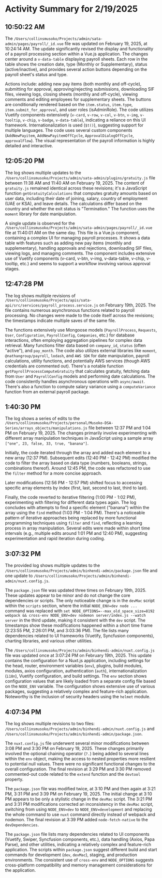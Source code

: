 # Activity Summary for 2/19/2025

## 10:50:22 AM
The `/Users/collinsmusoko/Projects/admin/sata-admin/pages/payroll/_id.vue` file was updated on February 19, 2025, at 10:24:14 AM.  The update significantly revised the display and functionality of a payroll processing section within a Vue.js application.  The changes center around a `v-data-table` displaying payroll sheets.  Each row in the table shows the creation date, type (Monthly or Supplementary), status (active/inactive), and provides several action buttons depending on the payroll sheet's status and type.

Actions include: adding new pay items (both monthly and off-cycle), submitting for approval, approving/rejecting submissions, downloading SIF files, viewing logs, closing sheets (monthly and off-cycle), viewing comments and editing employees for supplementary sheets. The buttons are conditionally rendered based on the `item.status`, `item.type`, `item.submit_for_approval`, and user roles (isAdminRole).  The code utilizes Vuetify components extensively (`v-card`, `v-row`, `v-col`, `v-btn`, `v-img`, `v-tooltip`, `v-chip`, `v-badge`, `v-data-table`), indicating a reliance on this UI framework.  Internationalization is used (`$t()`), suggesting support for multiple languages.  The code uses several custom components (`AddNewPayitem`, `AddNewPayitemOffCycle`, `ApprovalDialogOffCycle`, `approvalFlow`).  The visual representation of the payroll information is highly detailed and interactive.


## 12:05:20 PM
The log shows multiple updates to the `/Users/collinsmusoko/Projects/admin/sata-admin/plugins/gratuity.js` file between 11:38 AM and 11:40 AM on February 19, 2025.  The content of `gratuity.js` remained identical across these revisions; it's a JavaScript function `getGratuityCalculations` that computes gratuity amounts based on user data, including their date of joining, salary, country of employment (UAE or KSA), and leave details.  The calculations differ based on the country and whether the exit status is "Termination."  The function uses the `moment` library for date manipulation.

A single update is observed for the `/Users/collinsmusoko/Projects/admin/sata-admin/pages/payroll/_id.vue` file at 11:40:01 AM on the same day. This file is a Vue.js component, containing a complex UI for managing payroll processes. It shows a data table with features such as adding new pay items (monthly and supplementary), handling approvals and rejections, downloading SIF files, viewing logs, and managing comments.  The component includes extensive use of Vuetify components (v-card, v-btn, v-img, v-data-table, v-chip, v-tooltip, etc.)  and seems to support a workflow involving various approval stages.


## 12:47:28 PM
The log shows multiple revisions of `/Users/collinsmusoko/Projects/apis/sata-api/src/services/payroll_process.service.js` on February 19th, 2025.  The file contains numerous asynchronous functions related to payroll processing.  No changes were made to the code itself across the revisions; the timestamps indicate multiple saves of the same file.

The functions extensively use Mongoose models (`PayrollProcess`, `Requests`, `User`, `Configuration`, `PayrollConfig`, `Companies`, etc.) for database interactions, often employing aggregation pipelines for complex data retrieval.  Many functions filter data based on `company_id`, `status` (often "active"), and `pay_month`.  The code also utilizes external libraries like `moment`, `@nathangroup/payroll`, `lodash`, and `AWS SDK` for date manipulation, payroll calculations, utility functions, and potentially AWS services (though AWS credentials are commented out).  There's a notable function `getPayrollProcessComputeGratuity` that calculates gratuity, fetching data from `User` and `PayrollConfig` models and performing date calculations.  The code consistently handles asynchronous operations with `async/await`.  There's also a function to compute salary variance using a `computeVariance` function from an external payroll package.


## 1:40:30 PM
The log shows a series of edits to the `/Users/collinsmusoko/Projects/personal/Musoko-DSA-Series/arrays_objects/manipulations.js` file between 12:37 PM and 1:04 PM on February 19, 2025.  The changes primarily involve experimenting with different array manipulation techniques in JavaScript using a sample array `["one", 23, false, 33, true, "banana"]`.

Initially, the code iterated through the array and added each element to a new array (12:37 PM).  Subsequent edits (12:40 PM - 12:42 PM) modified the code to filter the array based on data type (numbers, booleans, strings, combinations thereof).  Around 12:45 PM, the code was refactored to use the `filter` method for a more concise approach.

Later modifications (12:56 PM - 12:57 PM) shifted focus to accessing specific array elements by index (first, last, second to last, third to last).

Finally, the code reverted to iterative filtering (1:00 PM - 1:02 PM), experimenting with filtering for different data types again.  The log concludes with attempts to find a specific element ("banana") within the array using the `find` method (1:03 PM - 1:04 PM).  There's a noticeable pattern of iterative approaches being replaced by more functional programming techniques using `filter` and `find`, reflecting a learning process in array manipulation.  Several edits were made within short time intervals (e.g., multiple edits around 1:01 PM and 12:40 PM), suggesting experimentation and rapid iteration during coding.


## 3:07:32 PM
The provided log shows multiple updates to the `/Users/collinsmusoko/Projects/admin/binhendi-admin/package.json` file and one update to `/Users/collinsmusoko/Projects/admin/binhendi-admin/nuxt.config.js`.

The `package.json` file was updated three times on February 19th, 2025.  These updates appear to be minor and do not change the core dependencies or scripts. The only noticeable change is in the `devMac` script within the `scripts` section, where the initial `NODE_ENV=dev node ...` command was replaced with `set NODE_OPTIONS=--max_old_space_size=8192 webpack && cross-env NODE_ENV=dev nodemon server/index.js --watch server` in the third update, making it consistent with the `dev` script.  The timestamps show these modifications happened within a short time frame (2:23:55 PM, 2:26:01 PM, and 3:03:36 PM). The file lists many dependencies related to UI frameworks (Vuetify, Syncfusion components), charting libraries, and various other utilities.

The `/Users/collinsmusoko/Projects/admin/binhendi-admin/nuxt.config.js` file was updated once at 3:07:24 PM on February 19th, 2025. This update contains the configuration for a Nuxt.js application, including settings for the head, router, environment variables (`env`), plugins, build modules, modules, axios configuration, authentication (`auth`), internationalization (`i18n`), Vuetify configuration, and build settings.  The `env` section shows configuration values that are likely loaded from a separate config file based on the `NODE_ENV` variable.  The configuration shows extensive use of various packages, suggesting a relatively complex and feature-rich application.  Noteworthy is the inclusion of security headers using the `helmet` module.


## 4:07:34 PM
The log shows multiple revisions to two files: `/Users/collinsmusoko/Projects/admin/binhendi-admin/nuxt.config.js` and `/Users/collinsmusoko/Projects/admin/binhendi-admin/package.json`.

The `nuxt.config.js` file underwent several minor modifications between 3:08 PM and 3:30 PM on February 19, 2025.  These changes primarily involved the optional chaining operator (`?.`) being added to several lines within the `env` object, making the access to nested properties more resilient to potential null values. There were no significant functional changes to the overall configuration.  The final revision at 3:29 PM and 3:30 PM removed commented-out code related to the `extend` function and the `devtool` property.

The `package.json` file was modified twice, at 3:10 PM and then again at 3:21 PM, 3:31 PM and 3:39 PM on February 19, 2025. The initial change at 3:10 PM appears to be only a stylistic change in the  `devMac` script. The 3:21 PM and 3:31 PM modifications corrected an inconsistency in the `devMac` script, switching from using `NODE_ENV=dev` to `NODE_ENV=development` and  replacing the whole command to use `nuxt` command directly instead of webpack and nodemon.  The final revision at 3:39 PM added `node-fetch-native` to the `devDependencies`.


The `package.json` file lists many dependencies related to UI components (Vuetify, Swiper, Syncfusion components, etc.),  data handling (Axios, Papa Parse),  and other utilities, indicating a relatively complex and feature-rich application.  The scripts within `package.json` suggest different build and start commands for development (`dev`, `devMac`), staging, and production environments.  The consistent use of `cross-env` and `NODE_OPTIONS` suggests cross-platform compatibility and memory management considerations for the application.
